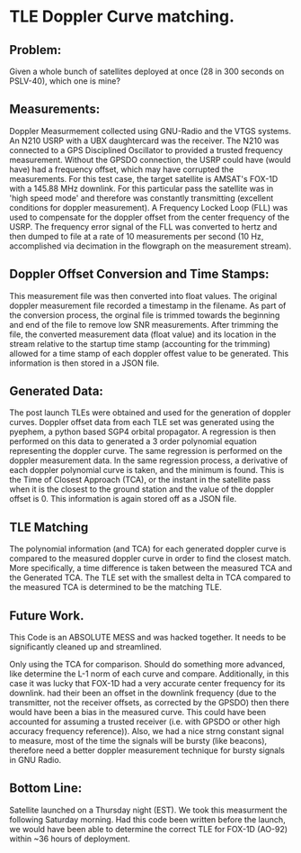 # TLE Doppler Curve matching.

## Problem:  
Given a whole bunch of satellites deployed at once (28 in 300 seconds on PSLV-40), which one is mine?

## Measurements:
Doppler Measurmement collected using GNU-Radio and the VTGS systems.  An N210 USRP with a UBX daughtercard was the receiver.  The N210 was connected to a GPS Disciplined Oscillator to provided a trusted frequency measurement.  Without the GPSDO connection, the USRP could have (would have) had a frequency offset, which may have corrupted the measurements.  For this test case, the target satellite is AMSAT's FOX-1D with a 145.88 MHz downlink.  For this particular pass the satellite was in 'high speed mode' and therefore was constantly transmitting (excellent conditions for doppler measurement).  A Frequency Locked Loop (FLL) was used to compensate for the doppler offset from the center frequency of the USRP.  The frequency error signal of the FLL was converted to hertz and then dumped to file at a rate of 10 measurements per second (10 Hz, accomplished via decimation in the flowgraph on the measurement stream).  

## Doppler Offset Conversion and Time Stamps:
This measurement file was then converted into float values.  The original doppler measurement file recorded a timestamp in the filename.  As part of the conversion process, the orginal file is trimmed towards the beginning and end of the file to remove low SNR measurements.  After trimming the file, the converted measurement data (float value) and its location in the stream relative to the startup time stamp (accounting for the trimming) allowed for a time stamp of each doppler offest value to be generated.  This information is then stored in a JSON file.


## Generated Data:
The post launch TLEs were obtained and used for the generation of doppler curves.  Doppler offset data from each TLE set was generated using the pyephem, a python based SGP4 orbital propagator.  A regression is then performed on this data to generated a 3 order polynomial equation representing the doppler curve.  The same regression is performed on the doppler measurement data.  In the same regression process, a derivative of each doppler polynomial curve is taken, and the minimum is found.  This is the Time of Closest Approach (TCA), or the instant in the satellite pass when it is the closest to the ground station and the value of the doppler offset is 0.  This information is again stored off as a JSON file.   

## TLE Matching
The polynomial information (and TCA) for each generated doppler curve is compared to the measured doppler curve in order to find the closest match.  More specifically, a time difference is taken between the measured TCA and the Generated TCA.  The TLE set with the smallest delta in TCA compared to the measured TCA is determined to be the matching TLE.

## Future Work.
This Code is an ABSOLUTE MESS and was hacked together.  It needs to be significantly cleaned up and streamlined.

Only using the TCA for comparison.  Should do something more advanced, like determine the L-1 norm of each curve and compare.  Additionally, in this case it was lucky that FOX-1D had a very accurate center frequency for its downlink.  had their been an offset in the downlink frequency (due to the transmitter, not the receiver offsets, as corrected by the GPSDO) then there would have been a bias in the measured curve.  This could have been accounted for assuming a trusted receiver (i.e. with GPSDO or other high accuracy frequency reference)).   Also, we had a nice strng constant signal to measure, most of the time the signals will be bursty (like beacons), therefore need a better doppler measurement technique for bursty signals in GNU Radio.

## Bottom Line:
Satellite launched on a Thursday night (EST).  We took this measurment the following Saturday morning.  Had this code been written before the launch, we would have been able to determine the correct TLE for FOX-1D (AO-92) within ~36 hours of deployment.

